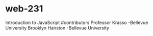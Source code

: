 # web-231
Introduction to JavaScript
#contributors
Professor Krasso -Bellevue University
Brooklyn Hairston -Bellevue University
